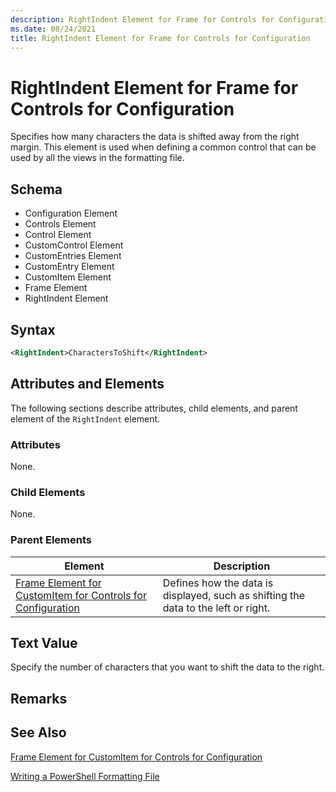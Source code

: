 ```yaml
---
description: RightIndent Element for Frame for Controls for Configuration
ms.date: 08/24/2021
title: RightIndent Element for Frame for Controls for Configuration
---
```

# RightIndent Element for Frame for Controls for Configuration

Specifies how many characters the data is shifted away from the right margin. This element is used
when defining a common control that can be used by all the views in the formatting file.

## Schema

- Configuration Element
- Controls Element
- Control Element
- CustomControl Element
- CustomEntries Element
- CustomEntry Element
- CustomItem Element
- Frame Element
- RightIndent Element

## Syntax

```xml
<RightIndent>CharactersToShift</RightIndent>
```

## Attributes and Elements

The following sections describe attributes, child elements, and parent element of the `RightIndent`
element.

### Attributes

None.

### Child Elements

None.

### Parent Elements

|Element|Description|
|-------------|-----------------|
|[Frame Element for CustomItem for Controls for Configuration](./frame-element-for-customitem-for-controls-for-configuration-format.md)|Defines how the data is displayed, such as shifting the data to the left or right.|

## Text Value

Specify the number of characters that you want to shift the data to the right.

## Remarks

## See Also

[Frame Element for CustomItem for Controls for Configuration](./frame-element-for-customitem-for-controls-for-configuration-format.md)

[Writing a PowerShell Formatting File](./writing-a-powershell-formatting-file.md)

